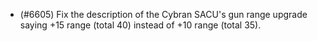 - (#6605) Fix the description of the Cybran SACU's gun range upgrade saying +15 range (total 40) instead of +10 range (total 35).
